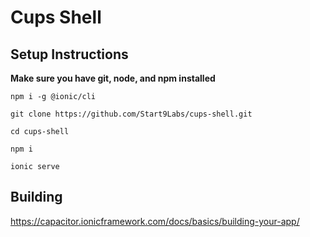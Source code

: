# Cups Shell

## Setup Instructions

**Make sure you have git, node, and npm installed**

`npm i -g @ionic/cli`

`git clone https://github.com/Start9Labs/cups-shell.git`

`cd cups-shell`

`npm i`

`ionic serve`

## Building
https://capacitor.ionicframework.com/docs/basics/building-your-app/
